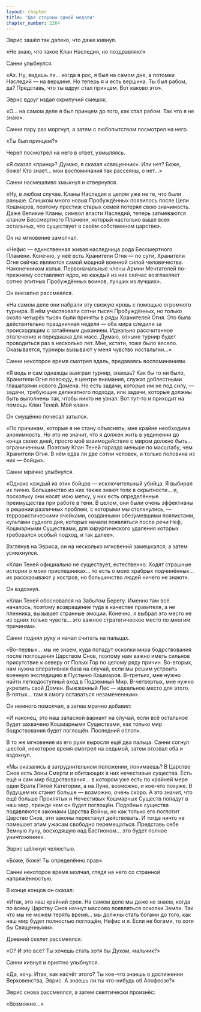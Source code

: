 ```yaml
---
layout: chapter
title: "Две стороны одной медали"
chapter_number: 2264
---
```




Эврис зашёл так далеко, что даже кивнул.

«Не знаю, что такое Клан Наследия, но поздравляю!»

Санни улыбнулся.

«Ах. Ну, видишь ли... когда я рос, я был на самом дне, а потомки Наследий — на вершине. Но теперь я и есть вершина. Ты был рабом, да? Представь, что ты вдруг стал принцем. Вот каково это».

Эврис вдруг издал скрипучий смешок.

«О... на самом деле я был принцем до того, как стал рабом. Так что я не знаю».

Санни пару раз моргнул, а затем с любопытством посмотрел на него.

«Ты был принцем?»

Череп посмотрел на него в ответ, ухмыляясь.

«Я сказал «принц»? Думаю, я сказал «священник». Или нет? Боже, боже! Кто знает... мои воспоминания так рассеяны, о нет...»

Санни насмешливо хмыкнул и отвернулся.

«Ну, в любом случае. Кланы Наследия в целом уже не те, что были раньше. Слишком много новых Пробуждённых появилось после Цепи Кошмаров, поэтому престиж старых семей потерял свою значимость. Даже Великие Кланы, символ власти Наследий, теперь затмеваются кланом Бессмертного Пламени, который настолько выше всех остальных, что существует в своём собственном царстве».

Он на мгновение замолчал.

«Нефис — единственная живая наследница рода Бессмертного Пламени. Конечно, у неё есть Хранители Огня — по сути, Хранители Огня сейчас являются самой мощной военной силой человечества. Наконечником копья. Первоначальные члены Армии Мечтателей по-прежнему составляют ядро, но каждый из них сейчас возглавляет сотню элитных Пробуждённых воинов, лучших из лучших».

Он внезапно рассмеялся.

«На самом деле они набрали эту свежую кровь с помощью огромного турнира. В нём участвовали сотни тысяч Пробуждённых, но только около четырёх тысяч были приняты в ряды Хранителей Огня. Это была действительно праздничная неделя — оба мира следили за происходящим с затаённым дыханием. Идеально рассчитанное отвлечение и передышка для масс. Думаю, отныне турнир будет проводиться раз в несколько лет. Мне, кстати, тоже было весело. Оказывается, турниры вызывают у меня чувство ностальгии...»

Санни некоторое время смотрел вдаль, предаваясь воспоминаниям.

«Я ведь и сам однажды выиграл турнир, знаешь? Как бы то ни было, Хранители Огня повсюду, в центре внимания, служат доблестными глашатаями нового Домена. Но есть задачи, которые им не под силу, — задачи, требующие деликатного подхода, или задачи, которые должны быть выполнены так, чтобы никто не узнал. Вот тут-то и приходит на помощь Клан Теней. Мой клан».

Он смущённо почесал затылок.

«По причинам, которые я не стану объяснять, мне крайне необходима анонимность. Но это не значит, что я должен жить в уединении до конца своих дней, просто моё взаимодействие с миром должно быть... ограниченным. Поэтому Клан Теней гораздо меньше по масштабу, чем Хранители Огня. В нём едва ли две сотни человек, и только половина из них — бойцы».

Санни мрачно улыбнулся.

«Однако каждый из этих бойцов — исключительный убийца. Я выбирал их лично. Большинство из них также знают толк в скрытности... и, поскольку они носят мою метку, у них есть определённые преимущества при работе в тени. В целом, они были очень эффективны в решении различных проблем, с которыми мы столкнулись, — террористическими ячейками, созданными обезумевшими лоялистами, культами судного дня, которые начали появляться после речи Неф, Кошмарными Существами, для хирургического удаления которых требовался особый подход, и так далее».

Взглянув на Эвриса, он на несколько мгновений замешкался, а затем усмехнулся.

«Клан Теней официально не существует, естественно. Ходят страшные истории о моих приспешниках... то есть о моих храбрых подчинённых... их рассказывают у костров, но большинство людей ничего не знают».

Он вздохнул.

«Клан Теней обосновался на Забытом Берегу. Именно там всё началось, поэтому возвращение туда в качестве правителя, а не пленника, вызывает странные эмоции. Конечно, я выбрал это место не из одних только чувств... это важное стратегическое место по многим причинам».

Санни поднял руку и начал считать на пальцах.

«Во-первых... мы не знаем, куда попадут осколки мира бодрствования после поглощения Царством Снов, поэтому нам важно иметь сильное присутствие к северу от Полых Гор по целому ряду причин. Во-вторых, нам нужна оперативная база на случай, если мы решим устроить военную экспедицию в Пустыню Кошмаров. В-третьих, мне нужно найти легкодоступный вход в Подземный Мир. В-четвертых, мне нужно укрепить свой Домен. Выжженный Лес — идеальное место для этого. В-пятых... там я смогу оставаться незамеченным».

Он немного помолчал, а затем мрачно добавил:

«И наконец, это наш запасной вариант на случай, если всё остальное будет захвачено Кошмарными Существами, как только мир бодрствования будет поглощён. Последний оплот».

В то же мгновение из его руки выросли ещё два пальца. Санни согнул шестой, некоторое время смотрел на седьмой, затем отозвал оба и вздохнул.

«Мы оказались в затруднительном положении, понимаешь? В Царстве Снов есть Зоны Смерти и обитающих в них нечестивые существа. Есть ещё и сам мир бодрствования... в котором уже есть по крайней мере одни Врата Пятой Категории, а на Луне, возможно, и кое-что похуже. В будущем их станет больше — возможно, очень скоро. А это значит, что ещё больше Проклятых и Нечестивых Кошмарных Существ попадут в наш мир, прежде чем он будет поглощён. Подобные существа подавляются законами Царства Войны, но как только его поглотит Царство Снов, эти законы перестанут действовать. И тогда ничто не помешает этим ужасам свободно перемещаться. Представь себе Земную луну, восходящую над Бастионом... это будет полное уничтожение».

Эврис щёлкнул челюстью.

«Боже, боже! Ты определённо прав».

Санни некоторое время молчал, глядя на него со странной напряжённостью.

В конце концов он сказал:

«Итак, это наш крайний срок. На самом деле мы даже не знаем, когда по всему Царству Снов начнут массово появляться осколки Земли. Так что мы не можем терять время... мы должны стать богами до того, как наш мир будет полностью поглощён, Нефис и я. Если не богами, то хотя бы Священными».

Древний скелет рассмеялся.

«О? И это всё? Ты хочешь стать хотя бы Духом, мальчик?»

Санни кивнул и приятно улыбнулся.

«Да, хочу. Итак, как насчёт этого? Ты кое-что знаешь о достижении Верховенства, Эврис. А знаешь ли ты что-нибудь об Апофеозе?»

Эврис снова рассмеялся, а затем скептически произнёс:

«Возможно...»


